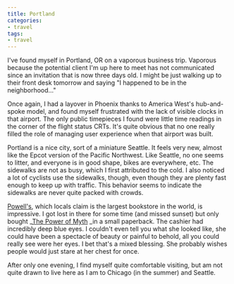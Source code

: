 ```yaml
---
title: Portland
categories:
- travel
tags:
- travel
---
```


I've found myself in Portland, OR on a vaporous business trip.  Vaporous because the potential client I'm up here to meet has not communicated since an invitation that is now three days old.  I might be just walking up to their front desk tomorrow and saying "I happened to be in the neighborhood..."

Once again, I had a layover in Phoenix thanks to America West's hub-and-spoke model, and found myself frustrated with the lack of visible clocks in that airport.  The only public timepieces I found were little time readings in the corner of the flight status CRTs.  It's quite obvious that no one really filled the role of managing user experience when that airport was built.

Portland is a nice city, sort of a miniature Seattle.  It feels very new, almost like the Epcot version of the Pacific Northwest.  Like Seattle, no one seems to litter, and everyone is in good shape, bikes are everywhere, etc.  The sidewalks are not as busy, which I first attributed to the cold.  I also noticed a lot of cyclists use the sidewalks, though, even though they are plenty fast enough to keep up with traffic.  This behavior seems to indicate the sidewalks are never quite packed with crowds.

[Powell's][1], which locals claim is the largest bookstore in the world, is impressive.  I got lost in there for some time (and missed sunset) but only bought _[The Power of Myth][2] _in a small paperback.  The cashier had incredibly deep blue eyes.  I couldn't even tell you what she looked like, she could have been a spectacle of beauty or painful to behold, all you could really see were her eyes.  I bet that's a mixed blessing.  She probably wishes people would just stare at her chest for once.

   [1]: http://www.powells.com/
   [2]: http://allconsuming.net/item.cgi?isbn=0385418868

After only one evening, I find myself quite comfortable visiting, but am not quite drawn to live here as I am to Chicago (in the summer) and Seattle.
